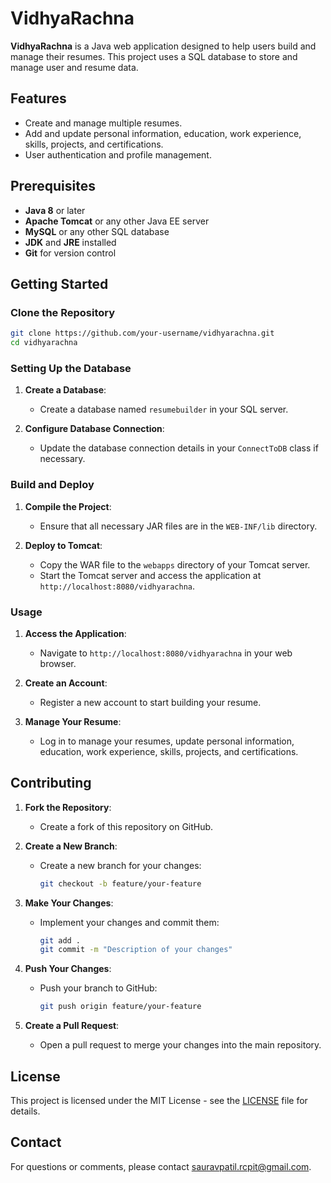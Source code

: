 # VidhyaRachna

**VidhyaRachna** is a Java web application designed to help users build and manage their resumes. This project uses a SQL database to store and manage user and resume data.

## Features

- Create and manage multiple resumes.
- Add and update personal information, education, work experience, skills, projects, and certifications.
- User authentication and profile management.

## Prerequisites

- **Java 8** or later
- **Apache Tomcat** or any other Java EE server
- **MySQL** or any other SQL database
- **JDK** and **JRE** installed
- **Git** for version control

## Getting Started

### Clone the Repository

```bash
git clone https://github.com/your-username/vidhyarachna.git
cd vidhyarachna
```

### Setting Up the Database

1. **Create a Database**:

   - Create a database named `resumebuilder` in your SQL server.

2. **Configure Database Connection**:
   - Update the database connection details in your `ConnectToDB` class if necessary.

### Build and Deploy

1. **Compile the Project**:

   - Ensure that all necessary JAR files are in the `WEB-INF/lib` directory.

2. **Deploy to Tomcat**:
   - Copy the WAR file to the `webapps` directory of your Tomcat server.
   - Start the Tomcat server and access the application at `http://localhost:8080/vidhyarachna`.

### Usage

1. **Access the Application**:

   - Navigate to `http://localhost:8080/vidhyarachna` in your web browser.

2. **Create an Account**:

   - Register a new account to start building your resume.

3. **Manage Your Resume**:
   - Log in to manage your resumes, update personal information, education, work experience, skills, projects, and certifications.

## Contributing

1. **Fork the Repository**:

   - Create a fork of this repository on GitHub.

2. **Create a New Branch**:

   - Create a new branch for your changes:
     ```bash
     git checkout -b feature/your-feature
     ```

3. **Make Your Changes**:

   - Implement your changes and commit them:
     ```bash
     git add .
     git commit -m "Description of your changes"
     ```

4. **Push Your Changes**:

   - Push your branch to GitHub:
     ```bash
     git push origin feature/your-feature
     ```

5. **Create a Pull Request**:
   - Open a pull request to merge your changes into the main repository.

## License

This project is licensed under the MIT License - see the [LICENSE](LICENSE) file for details.

## Contact

For questions or comments, please contact [sauravpatil.rcpit@gmail.com](sauravpatil.rcpit@gmail.com).
